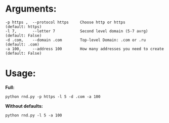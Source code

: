# Arguments:
```
-p https ,  --protocol https     Choose http or https                    (default: https)
-l 7,       --letter 7           Second level domain (5-7 avrg)          (default: False)
-d .com,    --domain .com        Top-level Domain: .com or .ru           (default: .com)
-a 100,     --address 100        How many addresses you need to create   (default: False)
```
# Usage:
**Full:**
```
python rnd.py -p https -l 5 -d .com -a 100
```
**Without defaults:**
```
python rnd.py -l 5 -a 100
```
